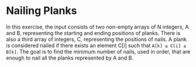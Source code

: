 # Nailing Planks

In this exercise, the input consists of two non-empty arrays of N integers, A and B, representing the starting and ending positions of planks.
There is also a third array of integers, C, representing the positions of nails. A plank is considered nailed if there exists an element C[i] such that `A[k] ≤ C[i] ≤ B[k]`.
The goal is to find the minimum number of nails, used in order, that are enough to nail all the planks represented by A and B.
